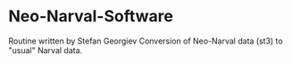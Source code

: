 # Neo-Narval-Software
Routine written by Stefan Georgiev
Conversion of Neo-Narval data (st3) to "usual" Narval data.
